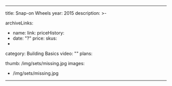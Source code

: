 
---
title: Snap-on Wheels
year: 2015
description: >-
  
archiveLinks:
  - name: 
    link: 
priceHistory:
  - date: "?"
    price: 
skus:
  - 
category: Building Basics
video: ""
plans:

thumb: /img/sets/missing.jpg
images:
  -  /img/sets/missing.jpg
---
